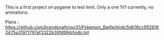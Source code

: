 This is a first project on pygame to test limit.
Only a one 1V1 currently, no animations.

Plans : https://github.com/brandonafonso31/Pokemon_Battle/blob/5db16cc9928163475a31971797af3322b39fd994/todo.txt
